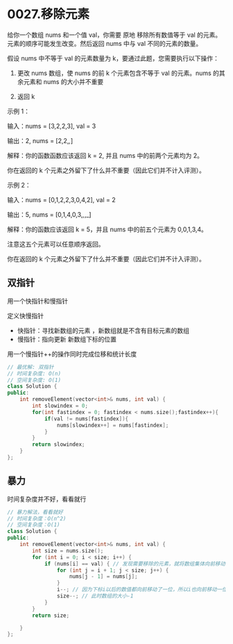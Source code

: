 # 0027.移除元素

给你一个数组 nums 和一个值 val，你需要 原地 移除所有数值等于 val 的元素。元素的顺序可能发生改变。然后返回 nums 中与 val 不同的元素的数量。

假设 nums 中不等于 val 的元素数量为 k，要通过此题，您需要执行以下操作：

1. 更改 nums 数组，使 nums 的前 k 个元素包含不等于 val 的元素。nums 的其余元素和 nums 的大小并不重要

2. 返回 k


示例 1：

输入：nums = [3,2,2,3], val = 3

输出：2, nums = [2,2,_,_]

解释：你的函数函数应该返回 k = 2, 并且 nums 中的前两个元素均为 2。

你在返回的 k 个元素之外留下了什么并不重要（因此它们并不计入评测）。

示例 2：

输入：nums = [0,1,2,2,3,0,4,2], val = 2

输出：5, nums = [0,1,4,0,3,_,_,_]

解释：你的函数应该返回 k = 5，并且 nums 中的前五个元素为 0,0,1,3,4。

注意这五个元素可以任意顺序返回。

你在返回的 k 个元素之外留下了什么并不重要（因此它们并不计入评测）。

## 双指针

用一个快指针和慢指针

定义快慢指针

- 快指针：寻找新数组的元素 ，新数组就是不含有目标元素的数组
- 慢指针：指向更新 新数组下标的位置

用一个慢指针++的操作同时完成位移和统计长度

```cpp
// 最优解: 双指针
// 时间复杂度: O(n)
// 空间复杂度: O(1)
class Solution {
public:
    int removeElement(vector<int>& nums, int val) {
        int slowindex = 0;
        for(int fastindex = 0; fastindex < nums.size();fastindex++){
            if(val != nums[fastindex]){
                nums[slowindex++] = nums[fastindex];
            }
        }
        return slowindex;
    }
};
```

## 暴力

时间复杂度并不好，看看就行

```cpp
// 暴力解法，看看就好
// 时间复杂度：O(n^2)
// 空间复杂度：O(1)
class Solution {
public:
    int removeElement(vector<int>& nums, int val) {
        int size = nums.size();
        for (int i = 0; i < size; i++) {
            if (nums[i] == val) { // 发现需要移除的元素，就将数组集体向前移动一位
                for (int j = i + 1; j < size; j++) {
                    nums[j - 1] = nums[j];
                }
                i--; // 因为下标i以后的数值都向前移动了一位，所以i也向前移动一位
                size--; // 此时数组的大小-1
            }
        }
        return size;

    }
};
```